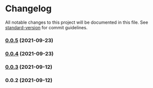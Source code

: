 # Changelog

All notable changes to this project will be documented in this file. See [standard-version](https://github.com/conventional-changelog/standard-version) for commit guidelines.

### [0.0.5](https://github.com/Moka-FE/dva-types/compare/v0.0.4...v0.0.5) (2021-09-23)

### [0.0.4](https://github.com/Moka-FE/dva-types/compare/v0.0.3...v0.0.4) (2021-09-23)

### [0.0.3](https://github.com/Moka-FE/dva-types/compare/v0.0.2...v0.0.3) (2021-09-12)

### 0.0.2 (2021-09-12)
